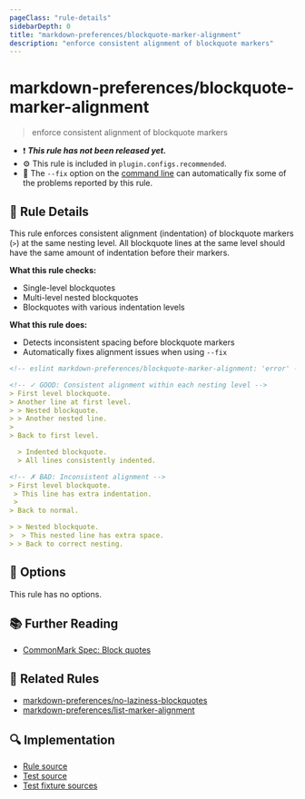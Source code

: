 ```yaml
---
pageClass: "rule-details"
sidebarDepth: 0
title: "markdown-preferences/blockquote-marker-alignment"
description: "enforce consistent alignment of blockquote markers"
---
```


# markdown-preferences/blockquote-marker-alignment

> enforce consistent alignment of blockquote markers

- ❗ <badge text="This rule has not been released yet." vertical="middle" type="error"> **_This rule has not been released yet._** </badge>
- ⚙️ This rule is included in `plugin.configs.recommended`.
- 🔧 The `--fix` option on the [command line](https://eslint.org/docs/user-guide/command-line-interface#fixing-problems) can automatically fix some of the problems reported by this rule.

## 📖 Rule Details

This rule enforces consistent alignment (indentation) of blockquote markers (`>`) at the same nesting level. All blockquote lines at the same level should have the same amount of indentation before their markers.

**What this rule checks:**

- Single-level blockquotes
- Multi-level nested blockquotes
- Blockquotes with various indentation levels

**What this rule does:**

- Detects inconsistent spacing before blockquote markers
- Automatically fixes alignment issues when using `--fix`

<!-- prettier-ignore-start -->

<!-- eslint-skip -->

```md
<!-- eslint markdown-preferences/blockquote-marker-alignment: 'error' -->

<!-- ✓ GOOD: Consistent alignment within each nesting level -->
> First level blockquote.
> Another line at first level.
> > Nested blockquote.
> > Another nested line.
>
> Back to first level.

  > Indented blockquote.
  > All lines consistently indented.

<!-- ✗ BAD: Inconsistent alignment -->
> First level blockquote.
 > This line has extra indentation.
 >
> Back to normal.

> > Nested blockquote.
>  > This nested line has extra space.
> > Back to correct nesting.
```

<!-- prettier-ignore-end -->

## 🔧 Options

This rule has no options.

## 📚 Further Reading

- [CommonMark Spec: Block quotes](https://spec.commonmark.org/0.31.2/#block-quotes)

## 👫 Related Rules

- [markdown-preferences/no-laziness-blockquotes](./no-laziness-blockquotes.md)
- [markdown-preferences/list-marker-alignment](./list-marker-alignment.md)

## 🔍 Implementation

- [Rule source](https://github.com/ota-meshi/eslint-plugin-markdown-preferences/blob/main/src/rules/blockquote-marker-alignment.ts)
- [Test source](https://github.com/ota-meshi/eslint-plugin-markdown-preferences/blob/main/tests/src/rules/blockquote-marker-alignment.ts)
- [Test fixture sources](https://github.com/ota-meshi/eslint-plugin-markdown-preferences/tree/main/tests/fixtures/rules/blockquote-marker-alignment)
